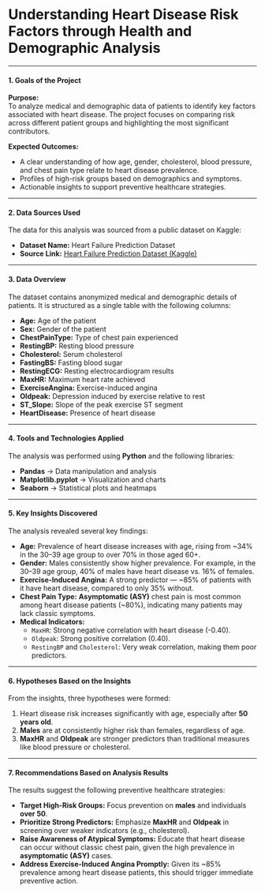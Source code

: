# Understanding Heart Disease Risk Factors through Health and Demographic Analysis

---

#### 1. Goals of the Project
**Purpose:**  
To analyze medical and demographic data of patients to identify key factors associated with heart disease. The project focuses on comparing risk across different patient groups and highlighting the most significant contributors.

**Expected Outcomes:**  
- A clear understanding of how age, gender, cholesterol, blood pressure, and chest pain type relate to heart disease prevalence.  
- Profiles of high-risk groups based on demographics and symptoms.  
- Actionable insights to support preventive healthcare strategies.  

---

#### 2. Data Sources Used
The data for this analysis was sourced from a public dataset on Kaggle:  

- **Dataset Name:** Heart Failure Prediction Dataset  
- **Source Link:** [Heart Failure Prediction Dataset (Kaggle)](https://www.kaggle.com/datasets/fedesoriano/heart-failure-prediction)  

---

#### 3. Data Overview
The dataset contains anonymized medical and demographic details of patients. It is structured as a single table with the following columns:  

- **Age:** Age of the patient  
- **Sex:** Gender of the patient  
- **ChestPainType:** Type of chest pain experienced  
- **RestingBP:** Resting blood pressure  
- **Cholesterol:** Serum cholesterol  
- **FastingBS:** Fasting blood sugar  
- **RestingECG:** Resting electrocardiogram results  
- **MaxHR:** Maximum heart rate achieved  
- **ExerciseAngina:** Exercise-induced angina  
- **Oldpeak:** Depression induced by exercise relative to rest  
- **ST_Slope:** Slope of the peak exercise ST segment  
- **HeartDisease:** Presence of heart disease  

---

#### 4. Tools and Technologies Applied
The analysis was performed using **Python** and the following libraries:  
- **Pandas** → Data manipulation and analysis  
- **Matplotlib.pyplot** → Visualization and charts  
- **Seaborn** → Statistical plots and heatmaps  

---

#### 5. Key Insights Discovered
The analysis revealed several key findings:  

- **Age:** Prevalence of heart disease increases with age, rising from ~34% in the 30–39 age group to over 70% in those aged 60+.  
- **Gender:** Males consistently show higher prevalence. For example, in the 30–39 age group, 40% of males have heart disease vs. 16% of females.  
- **Exercise-Induced Angina:** A strong predictor — ~85% of patients with it have heart disease, compared to only 35% without.  
- **Chest Pain Type:** **Asymptomatic (ASY)** chest pain is most common among heart disease patients (~80%), indicating many patients may lack classic symptoms.  
- **Medical Indicators:**  
  - `MaxHR`: Strong negative correlation with heart disease (-0.40).  
  - `Oldpeak`: Strong positive correlation (0.40).  
  - `RestingBP` and `Cholesterol`: Very weak correlation, making them poor predictors.  

---

#### 6. Hypotheses Based on the Insights
From the insights, three hypotheses were formed:  

1. Heart disease risk increases significantly with age, especially after **50 years old**.  
2. **Males** are at consistently higher risk than females, regardless of age.  
3. **MaxHR** and **Oldpeak** are stronger predictors than traditional measures like blood pressure or cholesterol.  

---

#### 7. Recommendations Based on Analysis Results
The results suggest the following preventive healthcare strategies:  

- **Target High-Risk Groups:** Focus prevention on **males** and individuals **over 50**.  
- **Prioritize Strong Predictors:** Emphasize **MaxHR** and **Oldpeak** in screening over weaker indicators (e.g., cholesterol).  
- **Raise Awareness of Atypical Symptoms:** Educate that heart disease can occur without classic chest pain, given the high prevalence in **asymptomatic (ASY)** cases.  
- **Address Exercise-Induced Angina Promptly:** Given its ~85% prevalence among heart disease patients, this should trigger immediate preventive action.  
